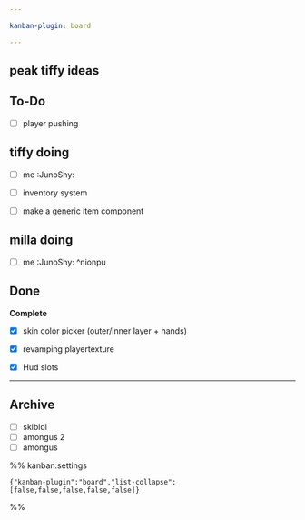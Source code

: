 ```yaml
---

kanban-plugin: board

---
```


## peak tiffy ideas



## To-Do

- [ ] player pushing


## tiffy doing

- [ ] me :JunoShy:
- [ ] inventory system
- [ ] make a generic item component


## milla doing

- [ ] me :JunoShy: ^nionpu


## Done

**Complete**
- [x] skin color picker (outer/inner layer + hands)
- [x] revamping playertexture
- [x] Hud slots


***

## Archive

- [ ] skibidi
- [ ] amongus 2
- [ ] amongus

%% kanban:settings
```
{"kanban-plugin":"board","list-collapse":[false,false,false,false,false]}
```
%%